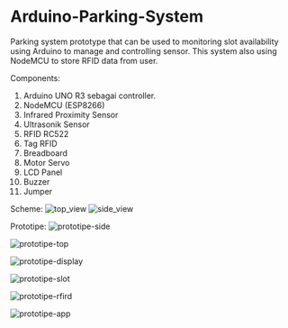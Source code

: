 # Arduino-Parking-System
Parking system prototype that can be used to monitoring slot availability using Arduino to manage and controlling sensor. This system also using NodeMCU to store RFID data from user.

Components:
1. Arduino UNO R3 sebagai controller.
2. NodeMCU (ESP8266)
3. Infrared Proximity Sensor 
4. Ultrasonik Sensor
5. RFID RC522
6. Tag RFID
7. Breadboard
8. Motor Servo
9. LCD Panel
10. Buzzer
11. Jumper


Scheme:
![top_view](https://user-images.githubusercontent.com/58614203/188171444-4842a79f-10ca-4074-931f-0e00fa831009.png)
![side_view](https://user-images.githubusercontent.com/58614203/188171458-5efad64f-2d83-4b8d-9f5f-89b63b32c6ef.png)


Prototipe:
![prototipe-side](https://user-images.githubusercontent.com/58614203/188172855-e01d606e-e617-4c40-b37f-66a949a3534d.jpg)

![prototipe-top](https://user-images.githubusercontent.com/58614203/188172885-b71002e3-851f-4e98-8387-9b83430926e1.jpg)

![prototipe-display](https://user-images.githubusercontent.com/58614203/188172915-0464c6b7-ed2e-417e-bcc6-7f5dcf8a3ead.jpg)

![prototipe-slot](https://user-images.githubusercontent.com/58614203/188172920-88097a53-9efa-4ca9-821d-b0945e4ce07c.jpg)

![prototipe-rfird](https://user-images.githubusercontent.com/58614203/188172939-dc7750ce-8248-4e5f-8627-0edb88ee720e.jpg)

![prototipe-app](https://user-images.githubusercontent.com/58614203/188172954-19c68f9c-7c18-4419-961b-7eec8150b7a6.jpg)
